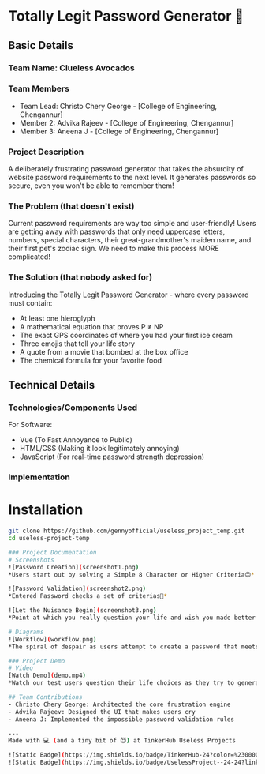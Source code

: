 # Totally Legit Password Generator 🔐

## Basic Details
### Team Name: Clueless Avocados


### Team Members
- Team Lead: Christo Chery George - [College of Engineering, Chengannur]
- Member 2: Advika Rajeev - [College of Engineering, Chengannur]
- Member 3: Aneena J - [College of Engineering, Chengannur]

### Project Description
A deliberately frustrating password generator that takes the absurdity of website password requirements to the next level. It generates passwords so secure, even you won't be able to remember them! 

### The Problem (that doesn't exist)
Current password requirements are way too simple and user-friendly! Users are getting away with passwords that only need uppercase letters, numbers, special characters, their great-grandmother's maiden name, and their first pet's zodiac sign. We need to make this process MORE complicated!

### The Solution (that nobody asked for)
Introducing the Totally Legit Password Generator - where every password must contain:
- At least one hieroglyph
- A mathematical equation that proves P ≠ NP
- The exact GPS coordinates of where you had your first ice cream
- Three emojis that tell your life story
- A quote from a movie that bombed at the box office
- The chemical formula for your favorite food

## Technical Details
### Technologies/Components Used
For Software:
- Vue (To Fast Annoyance to Public)
- HTML/CSS (Making it look legitimately annoying)
- JavaScript (For real-time password strength depression)

### Implementation
# Installation
```bash
git clone https://github.com/gennyofficial/useless_project_temp.git
cd useless-project-temp 

### Project Documentation
# Screenshots
![Password Creation](screenshot1.png)
*Users start out by solving a Simple 8 Character or Higher Criteria😊*

![Password Validation](screenshot2.png)
*Entered Password checks a set of criterias👀*

![Let the Nuisance Begin](screenshot3.png)
*Point at which you really question your life and wish you made better choices*

# Diagrams
![Workflow](workflow.png)
*The spiral of despair as users attempt to create a password that meets our requirements*

### Project Demo
# Video
[Watch Demo](demo.mp4)
*Watch our test users question their life choices as they try to generate passwords*

## Team Contributions
- Christo Chery George: Architected the core frustration engine
- Advika Rajeev: Designed the UI that makes users cry
- Aneena J: Implemented the impossible password validation rules

---
Made with 💻 (and a tiny bit of 😈) at TinkerHub Useless Projects 

![Static Badge](https://img.shields.io/badge/TinkerHub-24?color=%23000000&link=https%3A%2F%2Fwww.tinkerhub.org%2F)
![Static Badge](https://img.shields.io/badge/UselessProject--24-24?link=https%3A%2F%2Fwww.tinkerhub.org%2Fevents%2FQ2Q1TQKX6Q%2FUseless%2520Projects)